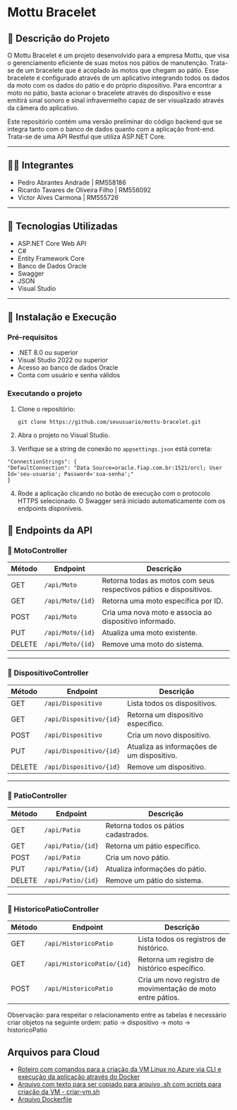 # Mottu Bracelet

## 📌 Descrição do Projeto

O Mottu Bracelet é um projeto desenvolvido para a empresa Mottu, que visa o gerenciamento eficiente de suas motos nos pátios de manutenção. Trata-se de um bracelete que é acoplado às motos que chegam ao pátio.
Esse bracelete é configurado através de um aplicativo integrando todos os dados da moto com os dados do pátio e do próprio dispositivo. Para encontrar a moto no pátio, basta acionar o bracelete através do dispositivo e 
esse emitirá sinal sonoro e sinal infravermelho capaz de ser visualizado através da câmera do aplicativo.

Este repositório contém uma versão preliminar do código backend que se integra tanto com o banco de dados quanto com a aplicação front-end. Trata-se de uma API Restful que utiliza ASP.NET Core.

---

## 👨‍💻 Integrantes

- Pedro Abrantes Andrade | RM558186
- Ricardo Tavares de Oliveira Filho | RM556092
- Victor Alves Carmona | RM555726

---

## 🚀 Tecnologias Utilizadas

- ASP.NET Core Web API
- C#
- Entity Framework Core
- Banco de Dados Oracle
- Swagger
- JSON
- Visual Studio

---

## 📂 Instalação e Execução

### Pré-requisitos

- .NET 8.0 ou superior
- Visual Studio 2022 ou superior
- Acesso ao banco de dados Oracle
- Conta com usuário e senha válidos

### Executando o projeto

1. Clone o repositório:

   ```
   git clone https://github.com/seuusuario/mottu-bracelet.git
   ```

2. Abra o projeto no Visual Studio.

3. Verifique se a string de conexão no `appsettings.json` está correta:

  ```
  "ConnectionStrings": {
  "DefaultConnection": "Data Source=oracle.fiap.com.br:1521/orcl; User Id='seu-usuario'; Password='sua-senha';"
}
```

4. Rode a aplicação clicando no botão de execução com o protocolo HTTPS selecionado. O Swagger será iniciado automaticamente com os endpoints disponíveis.

## 📡 Endpoints da API

### 🔧 MotoController

| Método | Endpoint             | Descrição                                        |
|--------|----------------------|--------------------------------------------------|
| GET    | `/api/Moto`          | Retorna todas as motos com seus respectivos pátios e dispositivos. |
| GET    | `/api/Moto/{id}`     | Retorna uma moto específica por ID.             |
| POST   | `/api/Moto`          | Cria uma nova moto e associa ao dispositivo informado. |
| PUT    | `/api/Moto/{id}`     | Atualiza uma moto existente.                    |
| DELETE | `/api/Moto/{id}`     | Remove uma moto do sistema.                     |

---

### 🔧 DispositivoController

| Método | Endpoint                  | Descrição                               |
|--------|---------------------------|-----------------------------------------|
| GET    | `/api/Dispositivo`        | Lista todos os dispositivos.            |
| GET    | `/api/Dispositivo/{id}`   | Retorna um dispositivo específico.      |
| POST   | `/api/Dispositivo`        | Cria um novo dispositivo.               |
| PUT    | `/api/Dispositivo/{id}`   | Atualiza as informações de um dispositivo. |
| DELETE | `/api/Dispositivo/{id}`   | Remove um dispositivo.                  |

---

### 🔧 PatioController

| Método | Endpoint             | Descrição                           |
|--------|----------------------|-------------------------------------|
| GET    | `/api/Patio`         | Retorna todos os pátios cadastrados. |
| GET    | `/api/Patio/{id}`    | Retorna um pátio específico.        |
| POST   | `/api/Patio`         | Cria um novo pátio.                 |
| PUT    | `/api/Patio/{id}`    | Atualiza informações do pátio.      |
| DELETE | `/api/Patio/{id}`    | Remove um pátio do sistema.         |

---

### 🔧 HistoricoPatioController

| Método | Endpoint                    | Descrição                                                |
|--------|-----------------------------|----------------------------------------------------------|
| GET    | `/api/HistoricoPatio`       | Lista todos os registros de histórico.                   |
| GET    | `/api/HistoricoPatio/{id}`  | Retorna um registro de histórico específico.             |
| POST   | `/api/HistoricoPatio`       | Cria um novo registro de movimentação de moto entre pátios. |

Observação: para respeitar o relacionamento entre as tabelas é necessário criar objetos na seguinte ordem:
patio -> dispositivo -> moto -> historicoPatio

## Arquivos para Cloud

- [Roteiro com comandos para a criação da VM Linux no Azure via CLI e execução da aplicação através do Docker](roteiro-execucao-docker-vm.txt)
- [Arquivo com texto para ser copiado para arquivo .sh com scripts para criação da VM - criar-vm.sh](criar-vm.txt)
- [Arquivo Dockerfile](MottuBracelet/MottuBracelet/Dockerfile)

